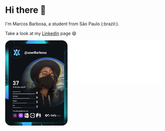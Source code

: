 <h1> Hi there 👋 </h1>
I'm Marcos Barbosa, a student from São Paulo (:brazil:).  

Take a look at my [LinkedIn](https://linkedin.com/in/marcos-filipe) page 😄  

  <a href="https://app.daily.dev/userBarbosa"><img
        src="https://github.com/userBarbosa/userBarbosa/blob/main/devcard.svg"
        width="40%"
        alt="Marcos Barbosa's Dev Card"
        align="left" /></a>
  <img
    src="https://raw.githubusercontent.com/userBarbosa/metrics/master/metrics.classic.svg" 
    alt="Metrics"
    width="60%"
    align="left"
    >
